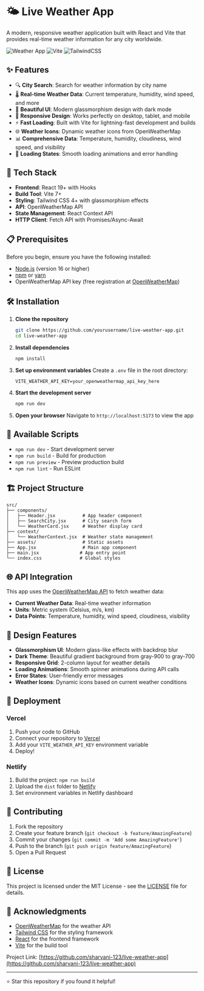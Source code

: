 # 🌤️ Live Weather App

A modern, responsive weather application built with React and Vite that provides real-time weather information for any city worldwide.

![Weather App](https://img.shields.io/badge/React-18+-blue.svg)
![Vite](https://img.shields.io/badge/Vite-5+-green.svg)
![TailwindCSS](https://img.shields.io/badge/TailwindCSS-3+-blue.svg)

## ✨ Features

- 🔍 **City Search**: Search for weather information by city name
- 🌡️ **Real-time Weather Data**: Current temperature, humidity, wind speed, and more
- 🎨 **Beautiful UI**: Modern glassmorphism design with dark mode
- 📱 **Responsive Design**: Works perfectly on desktop, tablet, and mobile
- ⚡ **Fast Loading**: Built with Vite for lightning-fast development and builds
- 🌐 **Weather Icons**: Dynamic weather icons from OpenWeatherMap
- 📊 **Comprehensive Data**: Temperature, humidity, cloudiness, wind speed, and visibility
- 🔄 **Loading States**: Smooth loading animations and error handling

## 🚀 Tech Stack

- **Frontend**: React 19+ with Hooks
- **Build Tool**: Vite 7+
- **Styling**: Tailwind CSS 4+ with glassmorphism effects
- **API**: OpenWeatherMap API
- **State Management**: React Context API
- **HTTP Client**: Fetch API with Promises/Async-Await

## 📋 Prerequisites

Before you begin, ensure you have the following installed:
- [Node.js](https://nodejs.org/) (version 16 or higher)
- [npm](https://www.npmjs.com/) or [yarn](https://yarnpkg.com/)
- OpenWeatherMap API key (free registration at [OpenWeatherMap](https://openweathermap.org/api))

## 🛠️ Installation

1. **Clone the repository**
   ```bash
   git clone https://github.com/yourusername/live-weather-app.git
   cd live-weather-app
   ```

2. **Install dependencies**
   ```bash
   npm install
   ```

3. **Set up environment variables**
   Create a `.env` file in the root directory:
   ```env
   VITE_WEATHER_API_KEY=your_openweathermap_api_key_here
   ```

4. **Start the development server**
   ```bash
   npm run dev
   ```

5. **Open your browser**
   Navigate to `http://localhost:5173` to view the app

## 🔧 Available Scripts

- `npm run dev` - Start development server
- `npm run build` - Build for production
- `npm run preview` - Preview production build
- `npm run lint` - Run ESLint

## 🏗️ Project Structure

```
src/
├── components/
│   ├── Header.jsx          # App header component
│   ├── SearchCity.jsx      # City search form
│   └── WeatherCard.jsx     # Weather display card
├── context/
│   └── WeatherContext.jsx  # Weather state management
├── assets/                 # Static assets
├── App.jsx                 # Main app component
├── main.jsx               # App entry point
└── index.css              # Global styles
```

## 🌐 API Integration

This app uses the [OpenWeatherMap API](https://openweathermap.org/api) to fetch weather data:

- **Current Weather Data**: Real-time weather information
- **Units**: Metric system (Celsius, m/s, km)
- **Data Points**: Temperature, humidity, wind speed, cloudiness, visibility

## 🎨 Design Features

- **Glassmorphism UI**: Modern glass-like effects with backdrop blur
- **Dark Theme**: Beautiful gradient background from gray-900 to gray-700
- **Responsive Grid**: 2-column layout for weather details
- **Loading Animations**: Smooth spinner animations during API calls
- **Error States**: User-friendly error messages
- **Weather Icons**: Dynamic icons based on current weather conditions

## 🚀 Deployment

### Vercel
1. Push your code to GitHub
2. Connect your repository to [Vercel](https://vercel.com)
3. Add your `VITE_WEATHER_API_KEY` environment variable
4. Deploy!

### Netlify
1. Build the project: `npm run build`
2. Upload the `dist` folder to [Netlify](https://netlify.com)
3. Set environment variables in Netlify dashboard

## 🤝 Contributing

1. Fork the repository
2. Create your feature branch (`git checkout -b feature/AmazingFeature`)
3. Commit your changes (`git commit -m 'Add some AmazingFeature'`)
4. Push to the branch (`git push origin feature/AmazingFeature`)
5. Open a Pull Request

## 📝 License

This project is licensed under the MIT License - see the [LICENSE](LICENSE) file for details.

## 🙏 Acknowledgments

- [OpenWeatherMap](https://openweathermap.org/) for the weather API
- [Tailwind CSS](https://tailwindcss.com/) for the styling framework
- [React](https://reactjs.org/) for the frontend framework
- [Vite](https://vitejs.dev/) for the build tool



Project Link: [https://github.com/sharvani-123/live-weather-app](https://github.com/sharvani-123/live-weather-app)

---

⭐ Star this repository if you found it helpful!
